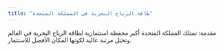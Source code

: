 ```yaml
---
title: "طاقة الرياح البحرية في المملكة المتحدة"
---
```

مقدمة: تمتلك المملكة المتحدة أكبر محفظة استثمارية لطاقة الرياح البحرية في العالم وتحتل مرتبة عالية لكونها المكان الأفضل للاستثمار.
